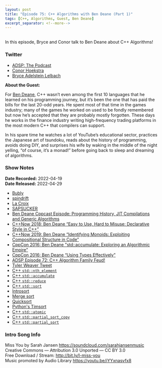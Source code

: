 ```yaml
---
layout: post
title: "Episode 75: C++ Algorithms with Ben Deane (Part 1)"
tags: [C++, Algorithms, Guest, Ben Deane]
excerpt_separator: <!--more-->
---
```


<div id="buzzsprout-player-10527013"></div><script src="https://www.buzzsprout.com/1501960/10527013-episode-75-c-algorithms-with-ben-deane-part-1.js?container_id=buzzsprout-player-10527013&player=small" type="text/javascript" charset="utf-8"></script>

<br>In this episode, Bryce and Conor talk to Ben Deane about C++ Algorithms!
 
<!--more-->

### Twitter
 
* [ADSP: The Podcast](https://twitter.com/adspthepodcast)
* [Conor Hoekstra](https://twitter.com/code_report)
* [Bryce Adelstein Lelbach](https://twitter.com/blelbach)

**About the Guest:**

For [Ben Deane](https://twitter.com/ben_deane), C++ wasn’t even among the first 10 languages that he learned on his programming journey, but it’s been the one that has paid the bills for the last 20-odd years. He spent most of that time in the games industry; many of the games he worked on used to be fondly remembered but now he’s accepted that they are probably mostly forgotten. These days he works in the finance industry writing high-frequency trading platforms in the most modern C++ that compilers can support.

In his spare time he watches a lot of YouTube’s educational sector, practices the Japanese art of tsundoku, reads about the history of programming, avoids doing DIY, and surprises his wife by waking in the middle of the night yelling, “of course, it’s a monad!” before going back to sleep and dreaming of algorithms.

### Show Notes
 
**Date Recorded:** 2022-04-19 <br>
**Date Released:** 2022-04-29
 
* [Bubly](https://www.bubly.com/#/)
* [spindrift](https://drinkspindrift.com/)
* [La Croix](https://www.lacroixwater.com/)
* [SAPSUCKER](https://sipsapsucker.com/)
* [Ben Deane Cppcast Episode: Programming History, JIT Compilations and Generic Algorithms](https://cppcast.com/ben-deane-jit-history/)
* [C++Now 2018: Ben Deane “Easy to Use, Hard to Misuse: Declarative Style in C++”](https://www.youtube.com/watch?v=2ouxETt75R4)
* [C++Now 2019: Ben Deane “Identifying Monoids: Exploiting Compositional Structure in Code”](https://www.youtube.com/watch?v=INnattuluiM)
* [CppCon 2016: Ben Deane "std::accumulate: Exploring an Algorithmic Empire"](https://www.youtube.com/watch?v=B6twozNPUoA)
* [CppCon 2016: Ben Deane “Using Types Effectively"](https://www.youtube.com/watch?v=ojZbFIQSdl8)
* [ADSP Episode 72: C++ Algorithm Family Feud!](https://adspthepodcast.com/2022/04/08/Episode-72.html)
* [Tyler Weaver Tweet](https://twitter.com/squirrel428_/status/1516056776004800515?s=20&t=Ipc0a7KZ2qYn8f1A1aIOuw)
* [C++ `std::nth_element`](https://en.cppreference.com/w/cpp/algorithm/nth_element)
* [C++ `std::accumulate`](https://en.cppreference.com/w/cpp/algorithm/accumulate)
* [C++ `std::reduce`](https://en.cppreference.com/w/cpp/algorithm/reduce)
* [C++ `std::sort`](https://en.cppreference.com/w/cpp/algorithm/sort)
* [Introsort](https://en.wikipedia.org/wiki/Introsort)
* [Merge sort](https://en.wikipedia.org/wiki/Merge_sort)
* [Quicksort](https://en.wikipedia.org/wiki/Quicksort)
* [Python's Timsort](https://en.wikipedia.org/wiki/Timsort)
* [C++ `std::atomic`](https://en.cppreference.com/w/cpp/atomic/atomic)
* [C++ `std::partial_sort_copy`](https://en.cppreference.com/w/cpp/algorithm/partial_sort_copy)
* [C++ `std::partial_sort`](https://en.cppreference.com/w/cpp/algorithm/partial_sort)

### Intro Song Info
 
Miss You by Sarah Jansen https://soundcloud.com/sarahjansenmusic<br>
Creative Commons — Attribution 3.0 Unported — CC BY 3.0<br>
Free Download / Stream: http://bit.ly/l-miss-you<br>
Music promoted by Audio Library https://youtu.be/iYYxnasvfx8<br>
